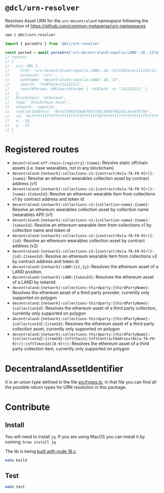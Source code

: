 # `@dcl/urn-resolver`

Resolves Asset URN for the `urn:decentraland` namespace following the definition of https://github.com/common-metaverse/urn-namespaces

```bash
npm i @dcl/urn-resolver
```

```typescript
import { parseUrn } from '@dcl/urn-resolver'

const parsed = await parseUrn("urn:decentraland:sepolia:LAND:-10,-13?atBlock=151231111")
// returns
// {
//   uri: URL {
//     href: 'urn:decentraland:sepolia:LAND:-10,-13?atBlock=151231111',
//     protocol: 'urn:',
//     pathname: 'decentraland:sepolia:LAND:-10,-13',
//     search: '?atBlock=151231111',
//     searchParams: URLSearchParams { 'atBlock' => '151231111' },
//   },
//   blockchain: 'ethereum',
//   type: 'blockchain-asset',
//   network: 'sepolia',
//   contractAddress: '0x7a73483784ab79257bb11b96fd62a2c3ae4fb75b',
//   id: '0xfffffffffffffffffffffffffffffff6fffffffffffffffffffffffffffffff3',
//   x: -10,
//   y: -13
// }
```

# Registered routes

- `decentraland:off-chain:{registry}:{name}`: Resolve static offchain assets (i.e. base wearables, not in any blockchain)
- `decentraland:{network}:collections-v1:{contract(0x[a-fA-F0-9]+)}:{name}`: Resolve an ethereum wearables collection asset by contract address (v1)
- `decentraland:{network}:collections-v1:{contract(0x[a-fA-F0-9]+)}:{name}:{tokenId}`: Resolve an ethereum wearable item from collections v1 by contract address and token id
- `decentraland:{network}:collections-v1:{collection-name}:{name}`: Resolve an ethereum wearables collection asset by collection name (wearables API) (v1)
- `decentraland:{network}:collections-v1:{collection-name}:{name}:{tokenId}`: Resolve an ethereum wearable item from collections v1 by collection name and token id
- `decentraland:{network}:collections-v2:{contract(0x[a-fA-F0-9]+)}:{id}`: Resolve an ethereum wearables collection asset by contract address (v2)
- `decentraland:{network}:collections-v2:{contract(0x[a-fA-F0-9]+)}:{id}:{tokenId}`: Resolve an ethereum wearable item from collections v2 by contract address and token id
- `decentraland:{network}:LAND:{x},{y}`: Resolves the ethereum asset of a LAND position.
- `decentraland:{network}:LAND:{tokenId}`: Resolves the ethereum asset of a LAND by tokenId.
- `decentraland:{network}:collections-thirdparty:{thirdPartyName}`: Resolves the ethereum asset of a third party provider, currently only supported on polygon
- `decentraland:{network}:collections-thirdparty:{thirdPartyName}:{collectionId}`: Resolves the ethereum asset of a third party collection, currently only supported on polygon
- `decentraland:{network}:collections-thirdparty:{thirdPartyName}:{collectionId}:{itemId}`: Resolves the ethereum asset of a third party collection asset, currently only supported on polygon
- `decentraland:{network}:collections-thirdparty:{thirdPartyName}:{collectionId}:{itemId}:{nftChain}:{nftContractAddress(0x[a-fA-F0-9]+)}:{nftTokenId([0-9]+)}`: Resolves the ethereum asset of a third party collection item, currently only supported on polygon

# DecentralandAssetIdentifier

It is an union type defined in the file [src/types.ts](src/types.ts), in that file you can find all the possible return types for URN resolution in this package.

# Contribute

## Install

You will need to install `jq`. If you are using MacOS you can install it by running: `brew install jq`.

The lib is being [built with node 18.x](.github/workflows/build-and-publish.yml).

```bash
make build
```

## Test

```bash
make test
```
